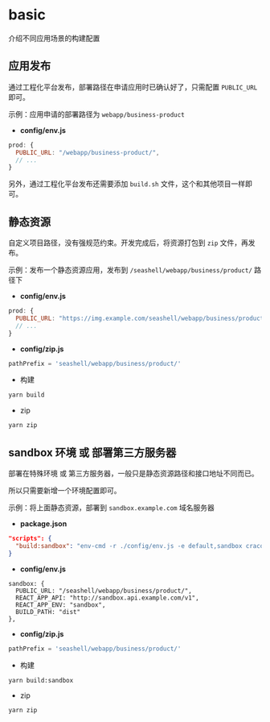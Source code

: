 # basic

介绍不同应用场景的构建配置

## 应用发布

通过工程化平台发布，部署路径在申请应用时已确认好了，只需配置 `PUBLIC_URL` 即可。

示例：应用申请的部署路径为 `webapp/business-product`

- **config/env.js**

```javascript
prod: {
  PUBLIC_URL: "/webapp/business-product/",
  // ...
}
```

另外，通过工程化平台发布还需要添加 `build.sh` 文件，这个和其他项目一样即可。

## 静态资源

自定义项目路径，没有强规范约束。开发完成后，将资源打包到 `zip` 文件，再发布。

示例：发布一个静态资源应用，发布到 `/seashell/webapp/business/product/` 路径下

- **config/env.js**

```javascript
prod: {
  PUBLIC_URL: "https://img.example.com/seashell/webapp/business/product/",
  // ...
}
```

- **config/zip.js**

```javascript
pathPrefix = 'seashell/webapp/business/product/'
```

- 构建

```bash
yarn build
```

- zip

```bash
yarn zip
```

## sandbox 环境 或 部署第三方服务器

部署在特殊环境 或 第三方服务器，一般只是静态资源路径和接口地址不同而已。

所以只需要新增一个环境配置即可。


示例：将上面静态资源，部署到 `sandbox.example.com` 域名服务器

- **package.json**

```json
"scripts": {
  "build:sandbox": "env-cmd -r ./config/env.js -e default,sandbox craco build",
}
```

- **config/env.js**

```
sandbox: {
  PUBLIC_URL: "/seashell/webapp/business/product/",
  REACT_APP_API: "http://sandbox.api.example.com/v1",
  REACT_APP_ENV: "sandbox",
  BUILD_PATH: "dist"
},
```

- **config/zip.js**

```javascript
pathPrefix = 'seashell/webapp/business/product/'
```

- 构建

```
yarn build:sandbox
```

- zip

```
yarn zip
```


